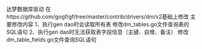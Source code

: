
达梦数据库驱动 
在https://github.com/gogf/gf/tree/master/contrib/drivers/dm/v2基础上修改
主要修改内容
1、执行gen dao时会读取所有表 修改dm_tables.go文件查询表的SQL语句
2、执行gen dao时无法获取表字段信息（主键、自增、备注） 修改dm_table_fields.go文件查询SQL语句
